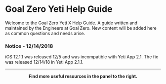 # Goal Zero Yeti Help Guide

Welcome to the Goal Zero Yeti X Help Guide. A guide written and maintained by the Engineers at Goal Zero. New content will be added here as common questions and needs arise.

### Notice - 12/14/2018
iOS 12.1.1 was released 12/5 and was incompatible with Yeti App 2.1. The fix was released 12/14/18 in Yeti App 2.1.1.

___

<p align='center'><strong>Find more useful resources in the panel to the right.<strong><p>

